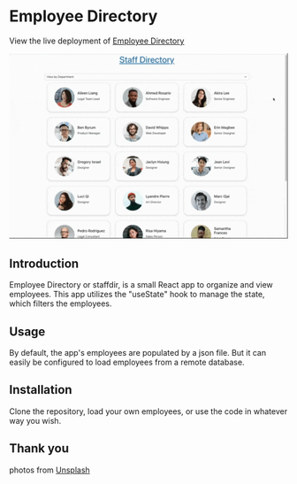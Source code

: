 # Employee Directory

View the live deployment of [Employee Directory](https://joe-zu.github.io/19-EmployeeDirectory/)

![preview of application](staffdir-demo.gif)



## Introduction

Employee Directory or staffdir, is a small React app to organize and view employees. This app utilizes the "useState" hook to manage the state, which filters the employees. 

## Usage 

By default, the app's employees are populated by a json file. But it can easily be configured to load employees from a remote database. 

## Installation

Clone the repository, load your own employees, or use the code in whatever way you wish. 

## Thank you
photos from [Unsplash](https://unsplash.com/)